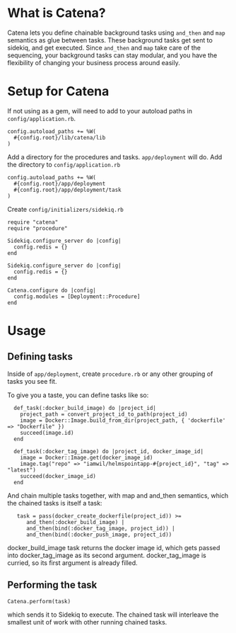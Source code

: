 # What is Catena?

Catena lets you define chainable background tasks using `and_then` and `map` semantics as glue between tasks. These background tasks get sent to sidekiq, and get executed. Since `and_then` and `map` take care of the sequencing, your background tasks can stay modular, and you have the flexibility of changing your business process around easily.

# Setup for Catena

If not using as a gem, will need to add to your autoload paths in `config/application.rb`.

```
config.autoload_paths += %W(
  #{config.root}/lib/catena/lib
)
```

Add a directory for the procedures and tasks. `app/deployment` will do. Add the
directory to `config/application.rb`

```
config.autoload_paths += %W(
  #{config.root}/app/deployment
  #{config.root}/app/deployment/task
)
```

Create `config/initializers/sidekiq.rb`
```
require "catena"
require "procedure"

Sidekiq.configure_server do |config|
  config.redis = {}
end

Sidekiq.configure_server do |config|
  config.redis = {}
end

Catena.configure do |config|
  config.modules = [Deployment::Procedure]
end
```

#  Usage

## Defining tasks

Inside of `app/deployment`, create `procedure.rb` or any other grouping of
tasks you see fit.

To give you a taste, you can define tasks like so:

      def_task(:docker_build_image) do |project_id|
        project_path = convert_project_id_to_path(project_id)
        image = Docker::Image.build_from_dir(project_path, { 'dockerfile' => "Dockerfile" })
        succeed(image.id)
      end
    
      def_task(:docker_tag_image) do |project_id, docker_image_id|
        image = Docker::Image.get(docker_image_id)
        image.tag("repo" => "iamwil/helmspointapp-#{project_id}", "tag" => "latest")
        succeed(docker_image_id)
      end

And chain multiple tasks together, with map and and_then semantics, which the chained tasks is itself a task:

       task = pass(docker_create_dockerfile(project_id)) >=
          and_then(:docker_build_image) |
          and_then(bind(:docker_tag_image, project_id)) |
          and_then(bind(:docker_push_image, project_id))

docker_build_image task returns the docker image id, which gets passed into docker_tag_image as its second argument. docker_tag_image is curried, so its first argument is already filled.

## Performing the task

```
Catena.perform(task)
```

which sends it to Sidekiq to execute. The chained task will interleave the smallest unit of work with other running chained tasks. 
